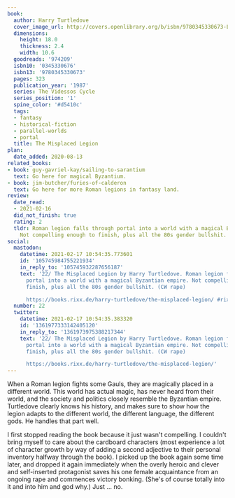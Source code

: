 ```yaml
---
book:
  author: Harry Turtledove
  cover_image_url: http://covers.openlibrary.org/b/isbn/9780345330673-L.jpg
  dimensions:
    height: 18.0
    thickness: 2.4
    width: 10.6
  goodreads: '974209'
  isbn10: '0345330676'
  isbn13: '9780345330673'
  pages: 323
  publication_year: '1987'
  series: The Videssos Cycle
  series_position: '1'
  spine_color: '#d5410c'
  tags:
  - fantasy
  - historical-fiction
  - parallel-worlds
  - portal
  title: The Misplaced Legion
plan:
  date_added: 2020-08-13
related_books:
- book: guy-gavriel-kay/sailing-to-sarantium
  text: Go here for magical Byzantium.
- book: jim-butcher/furies-of-calderon
  text: Go here for more Roman legions in fantasy land.
review:
  date_read:
  - 2021-02-16
  did_not_finish: true
  rating: 2
  tldr: Roman legion falls through portal into a world with a magical Byzantian empire.
    Not compelling enough to finish, plus all the 80s gender bullshit. (CW rape)
social:
  mastodon:
    datetime: 2021-02-17 10:54:35.773601
    id: '105745984755221934'
    in_reply_to: '105745932287656187'
    text: '22/ The Misplaced Legion by Harry Turtledove. Roman legion falls through
      portal into a world with a magical Byzantian empire. Not compelling enough to
      finish, plus all the 80s gender bullshit. (CW rape)

      https://books.rixx.de/harry-turtledove/the-misplaced-legion/ #rixxReads'
  number: 22
  twitter:
    datetime: 2021-02-17 10:54:35.383320
    id: '1361977333142405120'
    in_reply_to: '1361973975388217344'
    text: '22/ The Misplaced Legion by Harry Turtledove. Roman legion falls through
      portal into a world with a magical Byzantian empire. Not compelling enough to
      finish, plus all the 80s gender bullshit. (CW rape)

      https://books.rixx.de/harry-turtledove/the-misplaced-legion/'
---
```


When a Roman legion fights some Gauls, they are magically placed in a different world. This world has actual magic, has
never heard from their world, and the society and politics closely resemble the Byzantian empire. Turtledove clearly
knows his history, and makes sure to show how the legion adapts to the different world, the different language, the
different gods. He handles that part well.

I first stopped reading the book because it just wasn't compelling. I couldn't bring myself to care about the cardboard
characters (most experience a lot of character growth by way of adding a second adjective to their personal inventory
halfway through the book). I picked up the book again some time later, and dropped it again immediately when the overly
heroic and clever and self-inserted protagonist saves his one female acquaintance from an ongoing rape and commences
victory bonking. (She's of course totally into it and into him and god why.) Just … no.
